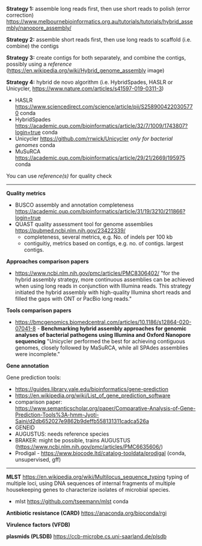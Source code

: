 **Strategy 1:** assemble long reads first, then use short reads to polish  (error correction) https://www.melbournebioinformatics.org.au/tutorials/tutorials/hybrid_assembly/nanopore_assembly/

**Strategy 2:** assemble short reads first, then use long reads to scaffold (i.e.  combine) the contigs 

**Strategy 3:** create contigs for both separately, and combine the contigs, possibly using a *reference*  (https://en.wikipedia.org/wiki/Hybrid_genome_assembly image)

**Strategy 4:** hybrid de novo algorithm (i.e. HybridSpades, HASLR or Unicycler, https://www.nature.com/articles/s41597-019-0311-3)
- HASLR https://www.sciencedirect.com/science/article/pii/S2589004220305770 conda 
- HybridSpades https://academic.oup.com/bioinformatics/article/32/7/1009/1743807?login=true conda
- Unicycler https://github.com/rrwick/Unicycler *only for bacterial genomes* conda
- MuSuRCA  https://academic.oup.com/bioinformatics/article/29/21/2669/195975 conda

You can use *reference(s)* for quality check

------------------------------------------------------------------------

**Quality metrics**
- BUSCO assembly and annotation completeness https://academic.oup.com/bioinformatics/article/31/19/3210/211866?login=true
- QUAST quality assessment tool for genome assemblies https://pubmed.ncbi.nlm.nih.gov/23422339/ 
    - completeness, several metrics, e.g. No. of indels per 100 kb
    - contiguitiy, metrics based on contigs, e.g. no. of contigs. largest contigs. 

**Approaches comparison papers**
- https://www.ncbi.nlm.nih.gov/pmc/articles/PMC8306402/
"for the hybrid assembly strategy, more continuous assemblies can be achieved when using long reads in conjunction with Illumina reads. This strategy initiated the hybrid assembly with high-quality Illumina short reads and filled the gaps with ONT or PacBio long reads."

**Tools comparison papers**
- https://bmcgenomics.biomedcentral.com/articles/10.1186/s12864-020-07041-8 - **Benchmarking hybrid assembly approaches for genomic analyses of bacterial pathogens using Illumina and Oxford Nanopore sequencing**
"Unicycler performed the best for achieving contiguous genomes, closely followed by MaSuRCA, while all SPAdes assemblies were incomplete."

**Gene annotation** 

Gene prediction tools: 
- https://guides.library.yale.edu/bioinformatics/gene-prediction
- https://en.wikipedia.org/wiki/List_of_gene_prediction_software
- comparison paper: https://www.semanticscholar.org/paper/Comparative-Analysis-of-Gene-Prediction-Tools%3A-hmm-Jyoti-Saini/d2db652027e9862b9deffb558131311cadca526a
- GENEID
- AUGUSTUS: needs reference species
- BRAKER: might be possible, trains AUGUSTUS (https://www.ncbi.nlm.nih.gov/pmc/articles/PMC6635606/) 
- Prodigal - https://www.biocode.ltd/catalog-tooldata/prodigal (conda, unsupervised, gff)

-------------------------------------------------
**MLST**
https://en.wikipedia.org/wiki/Multilocus_sequence_typing
typing of multiple loci, using DNA sequences of internal fragments of multiple housekeeping genes to characterize isolates of microbial species.
- mlst https://github.com/tseemann/mlst conda

**Antibiotic resistance (CARD)**
https://anaconda.org/bioconda/rgi

**Virulence factors (VFDB)**


**plasmids (PLSDB)**
https://ccb-microbe.cs.uni-saarland.de/plsdb


